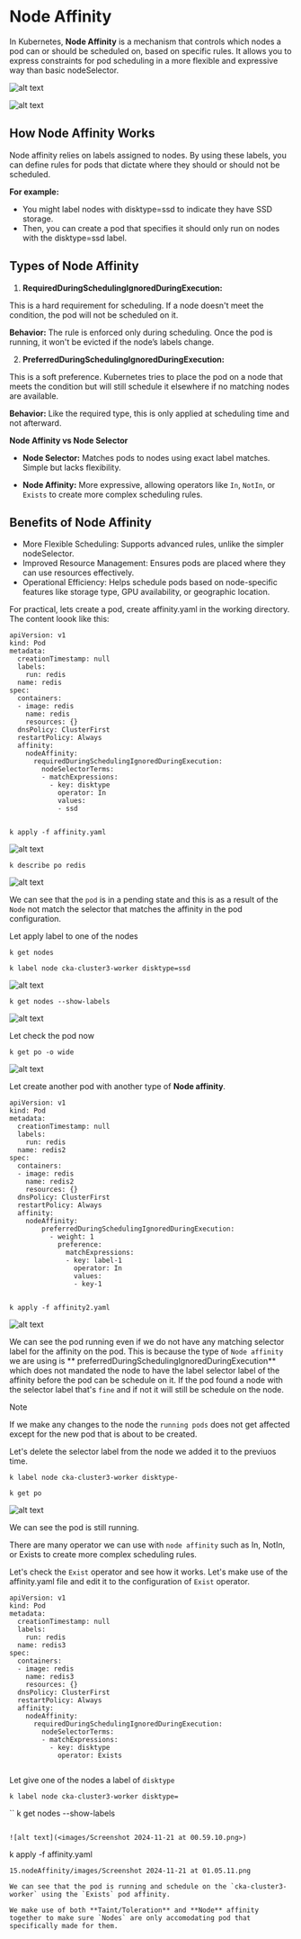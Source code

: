 # Node Affinity

In Kubernetes, **Node Affinity** is a mechanism that controls which nodes a pod can or should be scheduled on, based on specific rules. It allows you to express constraints for pod scheduling in a more flexible and expressive way than basic nodeSelector.

![alt text](<images/Screenshot 2024-11-20 at 23.44.04.png>)

![alt text](<images/Screenshot 2024-11-20 at 23.45.00.png>)

## How Node Affinity Works

Node affinity relies on labels assigned to nodes. By using these labels, you can define rules for pods that dictate where they should or should not be scheduled.

**For example:**

- You might label nodes with disktype=ssd to indicate they have SSD storage.
- Then, you can create a pod that specifies it should only run on nodes with the disktype=ssd label.

## Types of Node Affinity

1. **RequiredDuringSchedulingIgnoredDuringExecution:**

This is a hard requirement for scheduling. If a node doesn't meet the condition, the pod will not be scheduled on it.

**Behavior:** The rule is enforced only during scheduling. Once the pod is running, it won't be evicted if the node’s labels change.

2. **PreferredDuringSchedulingIgnoredDuringExecution:**

This is a soft preference. Kubernetes tries to place the pod on a node that meets the condition but will still schedule it elsewhere if no matching nodes are available.

**Behavior:** Like the required type, this is only applied at scheduling time and not afterward.

**Node Affinity vs Node Selector**

- **Node Selector:** Matches pods to nodes using exact label matches. Simple but lacks flexibility.

- **Node Affinity:** More expressive, allowing operators like `In`, `NotIn`, or `Exists` to create more complex scheduling rules.

## Benefits of Node Affinity

- More Flexible Scheduling: Supports advanced rules, unlike the simpler nodeSelector.
- Improved Resource Management: Ensures pods are placed where they can use resources effectively.
- Operational Efficiency: Helps schedule pods based on node-specific features like storage type, GPU availability, or geographic location.

For practical, lets create a pod, create affinity.yaml in the working directory. The content loook like this:

```
apiVersion: v1
kind: Pod
metadata:
  creationTimestamp: null
  labels:
    run: redis
  name: redis
spec:
  containers:
  - image: redis
    name: redis
    resources: {}
  dnsPolicy: ClusterFirst
  restartPolicy: Always
  affinity:
    nodeAffinity:
      requiredDuringSchedulingIgnoredDuringExecution:
        nodeSelectorTerms:
        - matchExpressions:
          - key: disktype
            operator: In
            values:
            - ssd


```
```
k apply -f affinity.yaml
```
![alt text](<images/Screenshot 2024-11-21 at 00.16.54.png>)

```
k describe po redis
```

![alt text](<images/Screenshot 2024-11-21 at 00.19.26.png>)

We can see that the `pod` is in a pending state and this is as a result of the `Node` not match the selector that matches the affinity in the pod configuration.

Let apply label to one of the nodes

```
k get nodes
```
```
k label node cka-cluster3-worker disktype=ssd
```
![alt text](<images/Screenshot 2024-11-21 at 00.26.08.png>)

```
k get nodes --show-labels
```
![alt text](<images/Screenshot 2024-11-21 at 00.27.43.png>)

Let check the pod now
```
k get po -o wide
```
![alt text](<images/Screenshot 2024-11-21 at 00.30.21.png>)

Let create another pod with another type of **Node affinity**.

```
apiVersion: v1
kind: Pod
metadata:
  creationTimestamp: null
  labels:
    run: redis
  name: redis2
spec:
  containers:
  - image: redis
    name: redis2
    resources: {}
  dnsPolicy: ClusterFirst
  restartPolicy: Always
  affinity:
    nodeAffinity:
        preferredDuringSchedulingIgnoredDuringExecution:
          - weight: 1
            preference:
              matchExpressions:
              - key: label-1
                operator: In
                values:
                - key-1


```
```
k apply -f affinity2.yaml
```

![alt text](<images/Screenshot 2024-11-21 at 00.39.01.png>)

We can see the pod running even if we do not have any matching selector label for the affinity on the pod. This is because the type of `Node affinity` we are using is ** preferredDuringSchedulingIgnoredDuringExecution** which does not mandated the node to have the label selector label of the affinity before the pod can be schedule on it. If the pod found a node with the selector label that's `fine` and if not it will still be schedule on the node.

> [!NOTE]
If we make any changes to the node the `running pods` does not get affected except for the new pod that is about to be created.

Let's delete the selector label from the node we added it to the previuos time.

```
k label node cka-cluster3-worker disktype-
```
```
k get po
```
![alt text](<images/Screenshot 2024-11-21 at 00.49.51.png>)

We can see the pod is still running.

There are many operator we can use with `node affinity` such as In, NotIn, or Exists to create more complex scheduling rules. 

Let's check the `Exist` operator and see how it works. Let's make use of the affinity.yaml file and edit it to the configuration of `Exist` operator.

```
apiVersion: v1
kind: Pod
metadata:
  creationTimestamp: null
  labels:
    run: redis
  name: redis3
spec:
  containers:
  - image: redis
    name: redis3
    resources: {}
  dnsPolicy: ClusterFirst
  restartPolicy: Always
  affinity:
    nodeAffinity:
      requiredDuringSchedulingIgnoredDuringExecution:
        nodeSelectorTerms:
        - matchExpressions:
          - key: disktype
            operator: Exists
            
```

Let give one of the nodes a label of `disktype`

```
k label node cka-cluster3-worker disktype=
```
``
k get nodes --show-labels
```

![alt text](<images/Screenshot 2024-11-21 at 00.59.10.png>)

```
k apply -f affinity.yaml
```
15.nodeAffinity/images/Screenshot 2024-11-21 at 01.05.11.png

We can see that the pod is running and schedule on the `cka-cluster3-worker` using the `Exists` pod affinity.

We make use of both **Taint/Toleration** and **Node** affinity together to make sure `Nodes` are only accomodating pod that specifically made for them. 